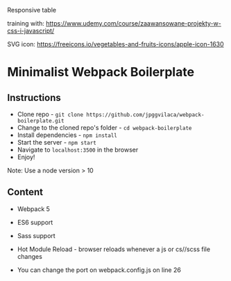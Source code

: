 Responsive table

training with: https://www.udemy.com/course/zaawansowane-projekty-w-css-i-javascript/

SVG icon: https://freeicons.io/vegetables-and-fruits-icons/apple-icon-1630




# Minimalist Webpack Boilerplate

## Instructions

- Clone repo - `git clone https://github.com/jpggvilaca/webpack-boilerplate.git`
- Change to the cloned repo's folder - `cd webpack-boilerplate`
- Install dependencies - `npm install`
- Start the server - `npm start`
- Navigate to `localhost:3500` in the browser
- Enjoy!

Note: Use a node version > 10

## Content

- Webpack 5
- ES6 support
- Sass support
- Hot Module Reload - browser reloads whenever a js or cs//scss file changes

- You can change the port on webpack.config.js on line 26
